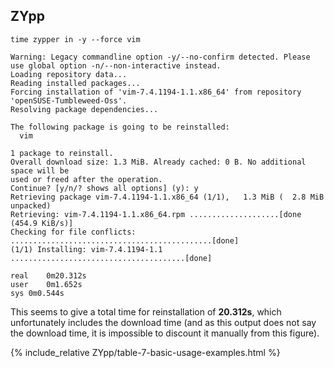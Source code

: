 ## ZYpp
`time zypper in -y --force vim`

~~~
Warning: Legacy commandline option -y/--no-confirm detected. Please use global option -n/--non-interactive instead.
Loading repository data...
Reading installed packages...
Forcing installation of 'vim-7.4.1194-1.1.x86_64' from repository 'openSUSE-Tumbleweed-Oss'.
Resolving package dependencies...

The following package is going to be reinstalled:
  vim

1 package to reinstall.
Overall download size: 1.3 MiB. Already cached: 0 B. No additional space will be
used or freed after the operation.
Continue? [y/n/? shows all options] (y): y
Retrieving package vim-7.4.1194-1.1.x86_64 (1/1),   1.3 MiB (  2.8 MiB unpacked)
Retrieving: vim-7.4.1194-1.1.x86_64.rpm ....................[done (454.9 KiB/s)]
Checking for file conflicts: .............................................[done]
(1/1) Installing: vim-7.4.1194-1.1 .......................................[done]

real	0m20.312s
user	0m1.652s
sys	0m0.544s
~~~

This seems to give a total time for reinstallation of **20.312s**, which unfortunately includes the download time (and as this output does not say the download time, it is impossible to discount it manually from this figure).

{% include_relative ZYpp/table-7-basic-usage-examples.html %}
